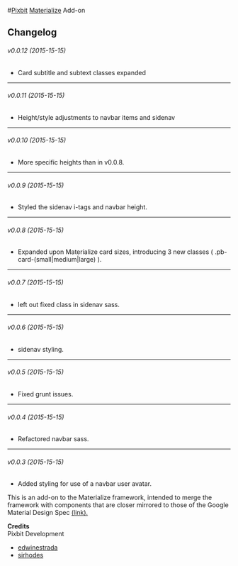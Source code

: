 #[Pixbit](http://www.thinkpixbit.com) [Materialize](http://github.com/dogfalo/materialize) Add-on

## Changelog

###### v0.0.12 (2015-15-15)  ######
- Card subtitle and subtext classes expanded
---
###### v0.0.11 (2015-15-15)  ######
- Height/style adjustments to navbar items and sidenav
---
###### v0.0.10 (2015-15-15)  ######
- More specific heights than in v0.0.8.
---
###### v0.0.9 (2015-15-15)  ######
- Styled the sidenav i-tags and navbar height.
---
###### v0.0.8 (2015-15-15)  ######
- Expanded upon Materialize card sizes, introducing 3 new classes ( .pb-card-(small|medium|large) ).
---
###### v0.0.7 (2015-15-15) ######
- left out fixed class in sidenav sass.
---
###### v0.0.6 (2015-15-15) ######
- sidenav styling.
---
###### v0.0.5 (2015-15-15) ######
- Fixed grunt issues.
---
###### v0.0.4 (2015-15-15) ######
- Refactored navbar sass.
---
###### v0.0.3 (2015-15-15) ######
- Added styling for use of a navbar user avatar.


This is an add-on to the Materialize framework, intended to merge the framework with components that are closer mirrored to those of the Google Material Design Spec [\(link\).](http://www.google.com/design/spec/material-design/introduction.html)


**Credits**  
Pixbit Development
+ [edwinestrada](https://twitter.com/edwin_estrada)
+ [sirhodes](http://twitter.com/sirhodes)
